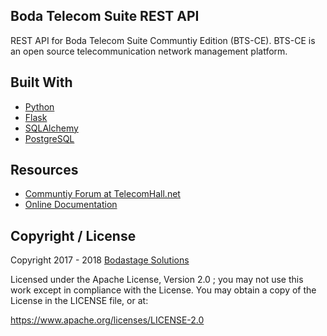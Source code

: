 ## Boda Telecom Suite  REST API
REST API for Boda Telecom Suite Communtiy Edition (BTS-CE). BTS-CE is an open source telecommunication network management platform.

## Built With
- [Python](https://www.python.org)
- [Flask](http://flask.pocoo.org/)
- [SQLAlchemy](https://www.sqlalchemy.org/)
- [PostgreSQL](https://www.postgresql.org/)

## Resources

* [Communtiy Forum at TelecomHall.net](http://telecomHall.net)
* [Online Documentation](http://bts.bodastage.org)

## Copyright / License
Copyright 2017 - 2018 [Bodastage Solutions](http://www.bodastage.com)

Licensed under the Apache License, Version 2.0 ; you may not use this work except in compliance with the License. You may obtain a copy of the License in the LICENSE file, or at:

https://www.apache.org/licenses/LICENSE-2.0


